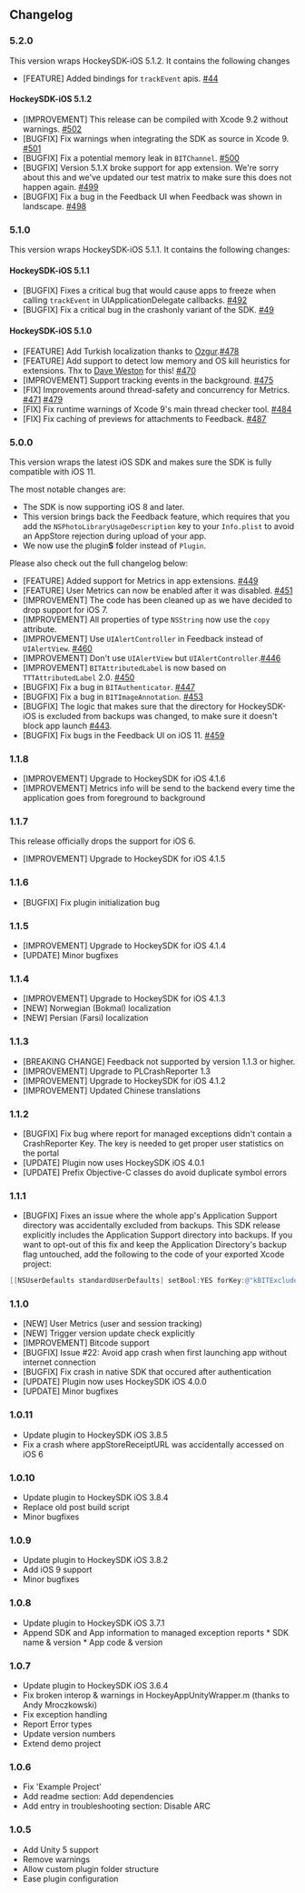 ## Changelog

### 5.2.0

This version wraps HockeySDK-iOS 5.1.2. It contains the following changes

- [FEATURE] Added bindings for `trackEvent` apis. [#44](https://github.com/bitstadium/HockeySDK-Unity-iOS/pull/44)

#### HockeySDK-iOS 5.1.2

- [IMPROVEMENT] This release can be compiled with Xcode 9.2 without warnings. [#502](https://github.com/bitstadium/HockeySDK-iOS/pull/503)
- [BUGFIX] Fix warnings when integrating the SDK as source in Xcode 9. [#501](https://github.com/bitstadium/HockeySDK-iOS/pull/501)
- [BUGFIX] Fix a potential memory leak in `BITChannel`. [#500](https://github.com/bitstadium/HockeySDK-iOS/pull/500)
- [BUGFIX] Version 5.1.X broke support for app extension. We're sorry about this and we've updated our test matrix to make sure this does not happen again. [#499](https://github.com/bitstadium/HockeySDK-iOS/pull/499)
- [BUGFIX] Fix a bug in the Feedback UI when Feedback was shown in landscape. [#498](https://github.com/bitstadium/HockeySDK-iOS/pull/498)

### 5.1.0

This version wraps HockeySDK-iOS 5.1.1. It contains the following changes:

#### HockeySDK-iOS 5.1.1

- [BUGFIX] Fixes a critical bug that would cause apps to freeze when calling `trackEvent` in UIApplicationDelegate callbacks. [#492](https://github.com/bitstadium/HockeySDK-iOS/pull/493)
- [BUGFIX] Fix a critical bug in the crashonly variant of the SDK. [#49](https://github.com/bitstadium/HockeySDK-iOS/pull/494)

#### HockeySDK-iOS 5.1.0

- [FEATURE] Add Turkish localization thanks to [Ozgur](https://github.com/ozgur).[#478](https://github.com/bitstadium/HockeySDK-iOS/pull/478) 
- [FEATURE] Add support to detect low memory and OS kill heuristics for extensions. Thx to [Dave Weston](https://github.com/dtweston) for this! [#470](https://github.com/bitstadium/HockeySDK-iOS/pull/470) 
- [IMPROVEMENT] Support tracking events in the background. [#475](https://github.com/bitstadium/HockeySDK-iOS/pull/475)
- [FIX] Improvements around thread-safety and concurrency for Metrics. [#471](https://github.com/bitstadium/HockeySDK-iOS/pull/471) [#479](https://github.com/bitstadium/HockeySDK-iOS/pull/479)
- [FIX] Fix runtime warnings of Xcode 9's main thread checker tool. [#484](https://github.com/bitstadium/HockeySDK-iOS/pull/484)
- [FIX] Fix caching of previews for attachments to Feedback. [#487](https://github.com/bitstadium/HockeySDK-iOS/pull/487)


### 5.0.0

This version wraps the latest iOS SDK and makes sure the SDK is fully compatible with iOS 11. 

The most notable changes are:

* The SDK is now supporting iOS 8 and later.
* This version brings back the Feedback feature, which requires that you add the `NSPhotoLibraryUsageDescription` key to your `Info.plist` to avoid an AppStore rejection during upload of your app. 
* We now use the plugin**S** folder instead of `Plugin`.

Please also check out the full changelog below:

- [FEATURE] Added support for Metrics in app extensions. [#449](https://github.com/bitstadium/HockeySDK-iOS/pull/449)
- [FEATURE] User Metrics can now be enabled after it was disabled. [#451](https://github.com/bitstadium/HockeySDK-iOS/pull/451)
- [IMPROVEMENT] The code has been cleaned up as we have decided to drop support for iOS 7.
- [IMPROVEMENT] All properties of type `NSString` now use the `copy` attribute.
- [IMPROVEMENT] Use `UIAlertController` in Feedback instead of `UIAlertView`. [#460](https://github.com/bitstadium/HockeySDK-iOS/pull/460)
- [IMPROVEMENT] Don't use `UIAlertView` but `UIAlertController`.[#446](https://github.com/bitstadium/HockeySDK-iOS/pull/446)
- [IMPROVEMENT] `BITAttributedLabel` is now based on `TTTAttributedLabel` 2.0. [#450](https://github.com/bitstadium/HockeySDK-iOS/pull/450)
- [BUGFIX] Fix a bug in `BITAuthenticator`. [#447](https://github.com/bitstadium/HockeySDK-iOS/pull/447)
- [BUGFIX] Fix a bug in `BITImageAnnotation`. [#453](https://github.com/bitstadium/HockeySDK-iOS/pull/453)
- [BUGFIX] The logic that makes sure that the directory for HockeySDK-iOS is excluded from backups was changed, to make sure it doesn't block app launch [#443](https://github.com/bitstadium/HockeySDK-iOS/pull/443).  
- [BUGFIX] Fix bugs in the Feedback UI on iOS 11. [#459](https://github.com/bitstadium/HockeySDK-iOS/pull/459)

### 1.1.8

* [IMPROVEMENT] Upgrade to HockeySDK for iOS 4.1.6
* [IMPROVEMENT] Metrics info will be send to the backend every time the application goes from foreground to background

### 1.1.7
This release officially drops the support for iOS 6.

* [IMPROVEMENT] Upgrade to HockeySDK for iOS 4.1.5

### 1.1.6
* [BUGFIX] Fix plugin initialization bug

### 1.1.5
* [IMPROVEMENT] Upgrade to HockeySDK for iOS 4.1.4
* [UPDATE] Minor bugfixes

### 1.1.4
* [IMPROVEMENT] Upgrade to HockeySDK for iOS 4.1.3
* [NEW] Norwegian (Bokmal) localization
* [NEW] Persian (Farsi) localization

### 1.1.3
* [BREAKING CHANGE] Feedback not supported by version 1.1.3 or higher.
* [IMPROVEMENT] Upgrade to PLCrashReporter 1.3
* [IMPROVEMENT] Upgrade to HockeySDK for iOS 4.1.2
* [IMPROVEMENT] Updated Chinese translations

### 1.1.2
* [BUGFIX] Fix bug where report for managed exceptions didn't contain a CrashReporter Key. The key is needed to get proper user statistics on the portal
* [UPDATE] Plugin now uses HockeySDK iOS 4.0.1
* [UPDATE] Prefix Objective-C classes do avoid duplicate symbol errors

### 1.1.1

* [BUGFIX] Fixes an issue where the whole app's Application Support directory was accidentally excluded from backups.
This SDK release explicitly includes the Application Support directory into backups. If you want to opt-out of this fix and keep the Application Directory's backup flag untouched, add the following to the code of your exported Xcode project:

```objectivec
[[NSUserDefaults standardUserDefaults] setBool:YES forKey:@"kBITExcludeApplicationSupportFromBackup"];
```

### 1.1.0
* [NEW] User Metrics (user and session tracking)
* [NEW] Trigger version update check explicitly
* [IMPROVEMENT] Bitcode support
* [BUGFIX] Issue #22: Avoid app crash when first launching app without internet connection 
* [BUGFIX] Fix crash in native SDK that occured after authentication
* [UPDATE] Plugin now uses HockeySDK iOS 4.0.0
* [UPDATE] Minor bugfixes

### 1.0.11

* Update plugin to HockeySDK iOS 3.8.5
* Fix a crash where appStoreReceiptURL was accidentally accessed on iOS 6

### 1.0.10

* Update plugin to HockeySDK iOS 3.8.4
* Replace old post build script 
* Minor bugfixes

### 1.0.9

* Update plugin to HockeySDK iOS 3.8.2
* Add iOS 9 support
* Minor bugfixes

### 1.0.8

* Update plugin to HockeySDK iOS 3.7.1
* Append SDK and App information to managed exception reports
		* SDK name & version
		* App code & version

### 1.0.7

* Update plugin to HockeySDK iOS 3.6.4
* Fix broken interop & warnings in HockeyAppUnityWrapper.m (thanks to Andy Mroczkowski)
* Fix exception handling
* Report Error types
* Update version numbers
* Extend demo project
 
### 1.0.6

* Fix 'Example Project'
* Add readme section: Add dependencies
* Add entry in troubleshooting section: Disable ARC

### 1.0.5

* Add Unity 5 support
* Remove warnings
* Allow custom plugin folder structure
* Ease plugin configuration
